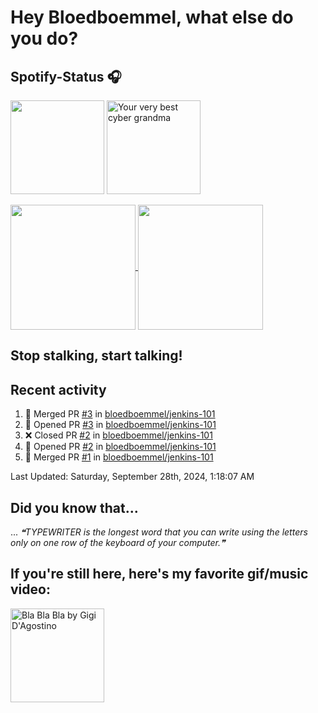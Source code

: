 # Hey Bloedboemmel, what else do you do? 
## Spotify-Status 🎧
<p float="left" >
  <img src="https://novatorem-amber-nine.vercel.app/api/spotify" height="150px"/>
  <img alt="Your very best cyber grandma" src="https://thekenyonthrill.files.wordpress.com/2013/10/44-grandma-computer-e1381195849436.jpg" height="150px"/>
</p>

<a href="https://github.com/bloedboemmel">
  <img align="center" src="https://letstrys-bloedboemmel.vercel.app/api/?username=bloedboemmel&show_icons=true&theme=radical" height="200"/>
  
</a>

<a href="https://github.com/bloedboemmel">
  <img align="center" src="https://letstrys-bloedboemmel.vercel.app/api/top-langs/?username=bloedboemmel&theme=radical"  height="200"/>
</a>


## Stop stalking, start talking!
## Recent activity
<!--RECENT_ACTIVITY:start-->
1. 🎉 Merged PR [#3](https://github.com/bloedboemmel/jenkins-101/pull/3) in [bloedboemmel/jenkins-101](https://github.com/bloedboemmel/jenkins-101)
2. 💪 Opened PR [#3](https://github.com/bloedboemmel/jenkins-101/pull/3) in [bloedboemmel/jenkins-101](https://github.com/bloedboemmel/jenkins-101)
3. ❌ Closed PR [#2](https://github.com/bloedboemmel/jenkins-101/pull/2) in [bloedboemmel/jenkins-101](https://github.com/bloedboemmel/jenkins-101)
4. 💪 Opened PR [#2](https://github.com/bloedboemmel/jenkins-101/pull/2) in [bloedboemmel/jenkins-101](https://github.com/bloedboemmel/jenkins-101)
5. 🎉 Merged PR [#1](https://github.com/bloedboemmel/jenkins-101/pull/1) in [bloedboemmel/jenkins-101](https://github.com/bloedboemmel/jenkins-101)
<!--RECENT_ACTIVITY:end-->

<!--RECENT_ACTIVITY:last_update-->
Last Updated: Saturday, September 28th, 2024, 1:18:07 AM
<!--RECENT_ACTIVITY:last_update_end-->


## Did you know that...
... <!--STARTS_HERE_QUOTE_README-->
<i>❝TYPEWRITER is the longest word that you can write using the letters only on one row of the keyboard of your computer.❞</i>
<!--ENDS_HERE_QUOTE_README-->


## If you're still here, here's my favorite gif/music video:

<a href="https://www.youtube.com/watch?v=Hrph2EW9VjY">
  <img alt="Bla Bla Bla by Gigi D'Agostino" src="../img/BlaBlaBla.gif" height="150px"/>
</a>
